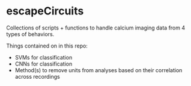 # escapeCircuits
Collections of scripts + functions to handle calcium imaging data from 4 types of behaviors.


Things contained on in this repo:

- SVMs for classification
- CNNs for classification
- Method(s) to remove units from analyses based on their correlation across recordings
